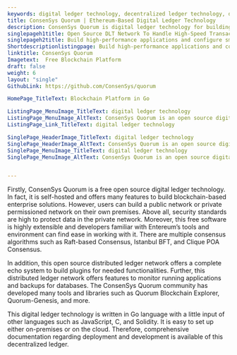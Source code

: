 ```yaml
---
keywords: digital ledger technology, decentralized ledger technology, dlt network, permissioned ledger, distributed ledger network
title: ConsenSys Quorum | Ethereum-Based Digital Ledger Technology
description: ConsenSys Quorum is digital ledger technology for building permissioned, public/private blockchain applications. It is Ethereum-based and offers many features.
singlepageh1title: Open Source DLT Network To Handle High-Speed Transaction
singlepageh2title: Build high-performance applications and configure smart contracts with this open source permissioned ledger. Trusted and supported by leading organizations.
Shortdescriptionlistingpage: Build high-performance applications and configure smart contracts with this digital ledger technology. Trusted and supported by leading organizations.
linktitle: ConsenSys Quorum
Imagetext:  Free Blockchain Platform
draft: false
weight: 6
layout: "single"
GithubLink: https://github.com/ConsenSys/quorum

HomePage_TitleText: Blockchain Platform in Go

ListingPage_MenuImage_TitleText: digital ledger technology
ListingPage_MenuImage_AltText: ConsenSys Quorum is an open source digital ledger technology
ListingPage_Link_TitleText: digital ledger technology

SinglePage_HeaderImage_TitleText: digital ledger technology
SinglePage_HeaderImage_AltText: ConsenSys Quorum is an open source digital ledger technology
SinglePage_MenuImage_TitleText: digital ledger technology
SinglePage_MenuImage_AltText: ConsenSys Quorum is an open source digital ledger technology


---
```


Firstly, ConsenSys Quorum is a free open source digital ledger technology. In fact, it is self-hosted and offers many features to build blockchain-based enterprise solutions. However, users can build a public network or private permissioned network on their own premises. Above all, security standards are high to protect data in the private network. Moreover, this free software is highly extensible and developers familiar with Entereum’s tools and environment can find ease in working with it. There are multiple consensus algorithms such as Raft-based Consensus, Istanbul BFT, and Clique POA Consensus. 

In addition, this open source distributed ledger network offers a complete echo system to build plugins for needed functionalities. Further, this distributed ledger network offers features to monitor running applications and backups for databases. The ConsenSys Quorum community has developed many tools and libraries such as Quorum Blockchain Explorer, Quorum-Genesis, and more. 

This digital ledger technology is written in Go language with a little input of other languages such as JavaScript, C, and Solidity. It is easy to set up either on-premises or on the cloud. Therefore, comprehensive documentation regarding deployment and development is available of this decentralized ledger.
